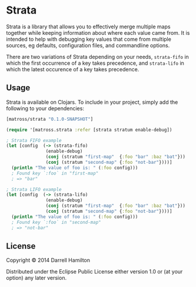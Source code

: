 # Strata

Strata is a library that allows you to effectively merge multiple maps together while keeping information
about where each value came from. It is intended to help with debugging key values that come from multiple
sources, eg defaults, configuration files, and commandline options.

There are two variations of Strata depending on your needs, `strata-fifo` in which the first occurrence of a key
takes precedence, and `strata-lifo` in which the latest occurence of a key takes precedence.


## Usage

Strata is available on Clojars. To include in your project, simply add the following to your dependencies:

```clojure
[matross/strata "0.1.0-SNAPSHOT"]
```

```clojure
(require '[matross.strata :refer [strata stratum enable-debug])

; Strata FIFO example
(let [config  (-> (strata-fifo)
               (enable-debug)
               (conj (stratum "first-map"  {:foo "bar" :baz "bat"}))
               (conj (stratum "second-map" {:foo "not-bar"})))]
  (println "The value of foo is: " (:foo config)))
  ; Found key `:foo` in "first-map"
  ; => "bar"

; Strata LIFO example
(let [config  (-> (strata-lifo)
               (enable-debug)
               (conj (stratum "first-map"  {:foo "bar" :baz "bat"}))
               (conj (stratum "second-map" {:foo "not-bar"})))]
  (println "The value of foo is: " (:foo config)))
  ; Found key `:foo` in "second-map"
  ; => "not-bar"
```

## License

Copyright © 2014 Darrell Hamilton

Distributed under the Eclipse Public License either version 1.0 or (at
your option) any later version.
